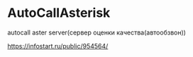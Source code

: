 # AutoCallAsterisk
autocall aster server(сервер оценки качества(автообзвон))

https://infostart.ru/public/954564/
